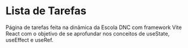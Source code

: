# Lista de Tarefas


Página de tarefas feita na dinâmica da Escola DNC com framework  Vite React com o objetivo de se aprofundar nos conceitos de useState, useEffect e useRef.
